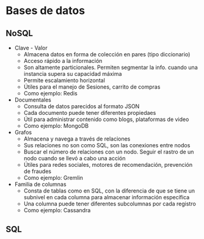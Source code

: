 # Bases de datos

## NoSQL
- Clave - Valor
    * Almacena datos en forma de colección en pares (tipo diccionario)
    * Acceso rápido a la información
    * Son altamente particionales. Permiten segmentar la info. cuando una instancia supera su capacidad máxima
    * Permite escalamiento horizontal
    * Útiles para el manejo de Sesiones, carrito de compras
    * Como ejemplo: Redis
- Documentales
    * Consulta de datos parecidos al formato JSON
    * Cada documento puede tener diferentes propiedaes
    * Útil para administrar contenido como blogs, plataformas de video
    * Como ejemplo: MongoDB
- Grafos
    * Almacena y navega a través de relaciones
    * Sus relaciones no son como SQL, son las conexiones entre nodos
    * Buscar el número de relaciones con un nodo. Seguir el rastro de un nodo cuando se llevó a cabo una acción
    * Útiles para redes sociales, motores de recomendación, prevención de fraudes
    * Como ejemplo: Gremlin
- Familia de columnas
    * Consta de tablas como en SQL, con la diferencia de que se tiene un subnivel en cada columna para almacenar información específica
    * Una columna puede tener diferentes subcolumnas por cada registro
    * Como ejemplo: Cassandra

## SQL

